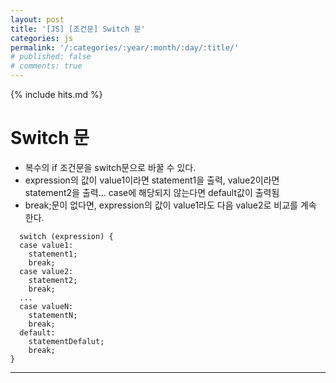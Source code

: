 ```yaml
---
layout: post
title: '[JS] [조건문] Switch 문'
categories: js
permalink: '/:categories/:year/:month/:day/:title/'
# published: false
# comments: true
---
```


{% include hits.md %}

# Switch 문

- 복수의 if 조건문을 switch문으로 바꿀 수 있다.
- expression의 값이 value1이라면 statement1을 출력, value2이라면 statement2을 출력... case에 해당되지 않는다면 default값이 출력됨
- break;문이 없다면, expression의 값이 value1라도 다음 value2로 비교를 계속 한다.

```
  switch (expression) {
  case value1:
    statement1;
    break;
  case value2:
    statement2;
    break;
  ...
  case valueN:
    statementN;
    break;
  default:
    statementDefalut;
    break;
}
```

---
